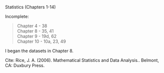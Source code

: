 Statistics (Chapters 1-14)

Incomplete: 
>Chapter 4 - 38\
>Chapter 8 - 35, 41\
>Chapter 9 - 19d, 62\
>Chapter 10 - 10a, 23, 49

I began the datasets in Chapter 8. 

Cite: Rice, J. A. (2006). Mathematical Statistics and Data Analysis.. Belmont, CA: Duxbury Press.

